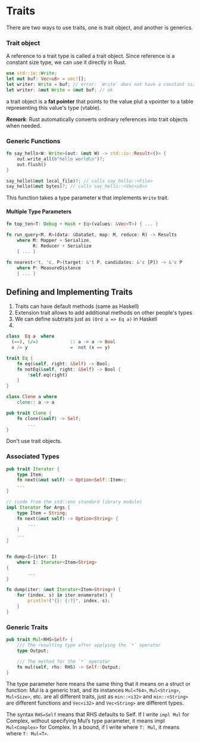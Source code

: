 # Traits

There are two ways to use traits, one is trait object, and another is generics.

### Trait object

A reference to a trait type is called a trait object. Since reference is a constant size type, we can use it directly in Rust.

```rust
use std::io::Write;
let mut buf: Vec<u8> = vec![];
let writer: Write = buf; // error: `Write` does not have a constant size
let writer: &mut Write = &mut buf; // ok
```

a trait object is a **fat pointer** that points to the value plut a vpointer to a table representing this value's type (vtable).

**_Remark_**: Rust automatically converts ordinary references into trait objects when needed.

### Generic Functions

```rust
fn say_hello<W: Write>(out: &mut W) -> std::io::Result<()> {
    out.write_all(b"hello world\n")?;
    out.flush()
}

say_hello(&mut local_file)?; // calls say_hello::<File>
say_hello(&mut bytes)?; // calls say_hello::<Vec<u8>>
```

This function takes a type parameter `W` that implements `Write` trait.

#### Multiple Type Parameters

```rust
fn top_ten<T: Debug + Hash + Eq>(values: &Vec<T>) { ... }

fn run_query<M, R>(data: &DataSet, map: M, reduce: R) -> Results
    where M: Mapper + Serialize,
          R: Reducer + Serialize
    { ... }

fn nearest<'t, 'c, P>(target: &'t P, candidates: &'c [P]) -> &'c P
    where P: MeasureDistance
    { ... }
```

## Defining and Implementing Traits

1. Traits can have default methods (same as Haskell)
2. Extension trait allows to add additional methods on other people's types
3. We can define subtraits just as `(Ord a => Eq a)` in Haskell
4.

```haskell
class  Eq a  where
  (==), (/=)            :: a -> a -> Bool
  x /= y                =  not (x == y)
```

```rust
trait Eq {
    fn eq(&self, right: &Self) -> Bool;
    fn notEq(&self, right: &Self) -> Bool {
        !self.eq(right)
    }
}
```

```Haskell
class Clone a where
    clone:: a -> a
```

```Rust
pub trait Clone {
    fn clone(&self) -> Self;
        ...
}
```

Don't use trait objects.

### Associated Types

```rust
pub trait Iterator {
    type Item;
    fn next(&mut self) -> Option<Self::Item>;
    ...
}

// (code from the std::env standard library module)
impl Iterator for Args {
    type Item = String;
    fn next(&mut self) -> Option<String> {
        ...
    }
    ...
}


fn dump<I>(iter: I)
    where I: Iterator<Item=String>
{
        ...
}

fn dump(iter: &mut Iterator<Item=String>) {
    for (index, s) in iter.enumerate() {
        println!("{}: {:?}", index, s);
    }
}
```

### Generic Traits

```rust
pub trait Mul<RHS=Self> {
    /// The resulting type after applying the `*` operator
    type Output;

    /// The method for the `*` operator
    fn mul(self, rhs: RHS) -> Self::Output;
}

```

The type parameter here means the same thing that it means on a struct or function: Mul is a generic trait, and its instances `Mul<f64>`, `Mul<String>`, `Mul<Size>`, etc. are all different traits, just as `min::<i32>` and `min::<String>` are different functions and `Vec<i32>` and `Vec<String>` are different types.

The syntax `RHS=Self` means that RHS defaults to Self. If I write `impl Mul` for Complex, without specifying Mul’s type parameter, it means impl `Mul<Complex>` for Complex. In a bound, if I write where `T: Mul`, it means where `T: Mul<T>`.
